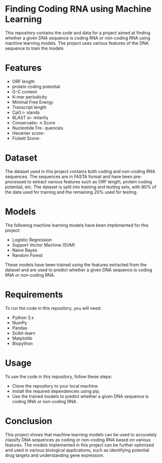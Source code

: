 # Finding Coding RNA using Machine Learning

This repository contains the code and data for a project aimed at finding whether a given DNA sequence is coding RNA or non-coding RNA using machine learning models. The project uses various features of the DNA sequence to train the models

# Features
-  ORF length
-  protein coding potential
-  G-C content
-  K-mer periodicity
-  Minimal Free Energy
-  Transcript length
-  CpG i-  slands
-  BLAST si-  milarity
-  Conservatio-  n Score
-  Nucleotide Fre-  quencies
-  Hexamer score-  
-  Fickett Score-  

# Dataset

The dataset used in this project contains both coding and non-coding RNA sequences. The sequences are in FASTA format and have been pre-processed to extract various features such as ORF length, protein coding potential, etc. The dataset is split into training and testing sets, with 80% of the data used for training and the remaining 20% used for testing.

# Models

The following machine learning models have been implemented for this project:

-    Logistic Regression
-    Support Vector Machine (SVM)
-    Naive Bayes
-    Random Forest

These models have been trained using the features extracted from the dataset and are used to predict whether a given DNA sequence is coding RNA or non-coding RNA.

# Requirements

To run the code in this repository, you will need:

-    Python 3.x
-    NumPy
-    Pandas
-    Scikit-learn
-    Matplotlib
-    Biopython

# Usage

To use the code in this repository, follow these steps:

 -   Clone the repository to your local machine.
 -   Install the required dependencies using pip.
 -   Use the trained models to predict whether a given DNA sequence is coding RNA or non-coding RNA.

# Conclusion

This project shows that machine learning models can be used to accurately classify DNA sequences as coding or non-coding RNA based on various features. The models implemented in this project can be further optimized and used in various biological applications, such as identifying potential drug targets and understanding gene expression.
